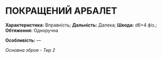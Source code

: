 ﻿# ПОКРАЩЕНИЙ АРБАЛЕТ

**Характеристика:** Вправність; **Дальність:** Далека; **Шкода:** d6+4 фіз.; **Обтяження:** Одноручна

**Особливість:** —

*Основна зброя - Тир 2*